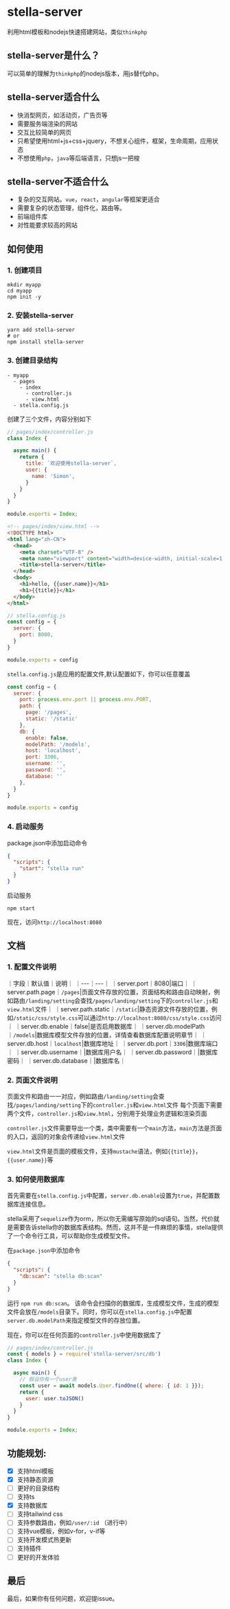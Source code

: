 # stella-server

利用html模板和nodejs快速搭建网站，类似`thinkphp`

## stella-server是什么？
可以简单的理解为`thinkphp`的nodejs版本，用js替代php。

## stella-server适合什么
- 快消型网页，如活动页，广告页等
- 需要服务端渲染的网站
- 交互比较简单的网页
- 只希望使用html+js+css+jquery，不想关心组件，框架，生命周期，应用状态
- 不想使用`php`，`java`等后端语言，只想js一把梭


## stella-server不适合什么
- 复杂的交互网站。`vue`，`react`，`angular`等框架更适合
- 需要复杂的状态管理，组件化，路由等。
- 前端组件库
- 对性能要求较高的网站



## 如何使用

### 1. 创建项目

```
mkdir myapp
cd myapp
npm init -y
```

### 2. 安装stella-server

```
yarn add stella-server
# or
npm install stella-server
```

### 3. 创建目录结构

```
- myapp
  - pages
    - index
      - controller.js
      - view.html
  - stella.config.js
```

创建了三个文件，内容分别如下

```js
// pages/index/controller.js
class Index {

  async main() {
    return {
      title: `欢迎使用stella-server`,
      user: {
        name: 'Simon',
      }
    }
  }
}

module.exports = Index;
```

```html
<!-- pages/index/view.html -->
<!DOCTYPE html>
<html lang="zh-CN">
  <head>
    <meta charset="UTF-8" />
    <meta name="viewport" content="width=device-width, initial-scale=1.0" />
    <title>stella-server</title>
  </head>
  <body>
    <h1>hello, {{user.name}}</h1>
    <h1>{{title}}</h1>
  </body>
</html>
```


```js
// stella.config.js
const config = {
  server: {
    port: 8080,
  }
}

module.exports = config
```
`stella.config.js`是应用的配置文件,默认配置如下，你可以任意覆盖
```js
const config = {
  server: {
    port: process.env.port || process.env.PORT,
    path: {
      page: '/pages',
      static: '/static'
    },
    db: {
      enable: false,
      modelPath: '/models',
      host: 'localhost',
      port: 3306,
      username: '',
      password: '',
      database: ''
    },
  }
}

module.exports = config
```

### 4. 启动服务

package.json中添加启动命令
```json
{
  "scripts": {
    "start": "stella run"
  }
}
```

启动服务
```
npm start
```
现在，访问`http://localhost:8080`

## 文档

### 1. 配置文件说明

｜字段｜默认值｜说明｜
｜---｜---｜
｜server.port｜8080|端口｜
｜server.path.page｜`/pages`|页面文件存放的位置，页面结构和路由自动映射，例如路由`/landing/setting`会查找`/pages/landing/setting`下的`controller.js`和`view.html`文件｜
｜server.path.static｜`/static`|静态资源文件存放的位置，例如`/static/css/style.css`可以通过`http://localhost:8080/css/style.css`访问｜
｜server.db.enable｜false|是否启用数据库｜
｜server.db.modelPath｜`/models`|数据库模型文件存放的位置，详情查看数据库配置说明章节｜
｜server.db.host｜`localhost`|数据库地址｜
｜server.db.port｜`3306`|数据库端口｜
｜server.db.username｜|数据库用户名｜
｜server.db.password｜|数据库密码｜
｜server.db.database｜|数据库名｜

### 2. 页面文件说明
页面文件和路由一一对应，例如路由`/landing/setting`会查找`/pages/landing/setting`下的`controller.js`和`view.html`文件
每个页面下需要两个文件，`controller.js`和`view.html`，分别用于处理业务逻辑和渲染页面

`controller.js`文件需要导出一个类，类中需要有一个`main`方法，`main`方法是页面的入口，返回的对象会传递给`view.html`文件

`view.html`文件是页面的模板文件，支持`mustache`语法，例如`{{title}}`，`{{user.name}}`等

### 3. 如何使用数据库

首先需要在`stella.config.js`中配置，`server.db.enable`设置为`true`，并配置数据库连接信息。

stella采用了`sequelize`作为orm，所以你无需编写原始的sql语句。当然，代价就是需要告诉stella你的数据库表结构。然而，这并不是一件麻烦的事情，stella提供了一个命令行工具，可以帮助你生成模型文件。

在`package.json`中添加命令
```json
{
  "scripts": {
    "db:scan": "stella db:scan"
  }
}
```
运行 `npm run db:scan`。
该命令会扫描你的数据库，生成模型文件，生成的模型文件会放在`/models`目录下。同时，你可以在`stella.config.js`中配置`server.db.modelPath`来指定模型文件的存放位置。

现在，你可以在任何页面的`controller.js`中使用数据库了
```js
// pages/index/controller.js
const { models } = require('stella-server/src/db')
class Index {

  async main() {
    // 假设你有一个user表
    const user = await models.User.findOne({ where: { id: 1 }});
    return {
      user: user.toJSON()
    }
  }
}

module.exports = Index;
```



## 功能规划:

- [x] 支持html模板
- [x] 支持静态资源
- [ ] 更好的目录结构
- [ ] 支持ts
- [x] 支持数据库
- [ ] 支持tailwind css
- [ ] 支持参数路由，例如`/user/:id` （进行中）
- [ ] 支持vue模板，例如v-for，v-if等
- [ ] 支持开发模式热更新
- [ ] 支持插件
- [ ] 更好的开发体验

## 最后
最后，如果你有任何问题，欢迎提issue。

```
